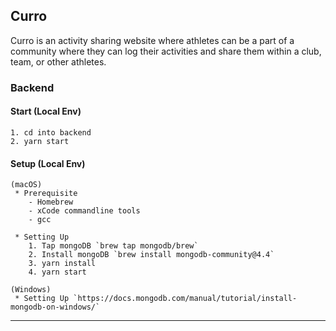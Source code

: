 ## Curro
Curro is an activity sharing website where athletes can be a part of a community where they can log their activities and share them within a club, team, or other athletes.
### Backend 
#### Start (Local Env)
```
1. cd into backend
2. yarn start
```

#### Setup (Local Env)
```
(macOS)
 * Prerequisite
    - Homebrew 
    - xCode commandline tools
    - gcc

 * Setting Up
    1. Tap mongoDB `brew tap mongodb/brew`
    2. Install mongoDB `brew install mongodb-community@4.4`
    3. yarn install
    4. yarn start

(Windows)
 * Setting Up `https://docs.mongodb.com/manual/tutorial/install-mongodb-on-windows/`
```
---
